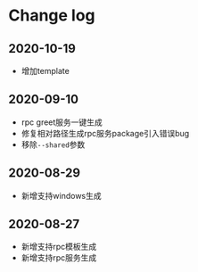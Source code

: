 # Change log

## 2020-10-19

* 增加template

## 2020-09-10

* rpc greet服务一键生成
* 修复相对路径生成rpc服务package引入错误bug
* 移除`--shared`参数

## 2020-08-29

* 新增支持windows生成

## 2020-08-27

* 新增支持rpc模板生成
* 新增支持rpc服务生成
